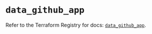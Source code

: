 # `data_github_app`

Refer to the Terraform Registry for docs: [`data_github_app`](https://registry.terraform.io/providers/integrations/github/6.0.0/docs/data-sources/app).
